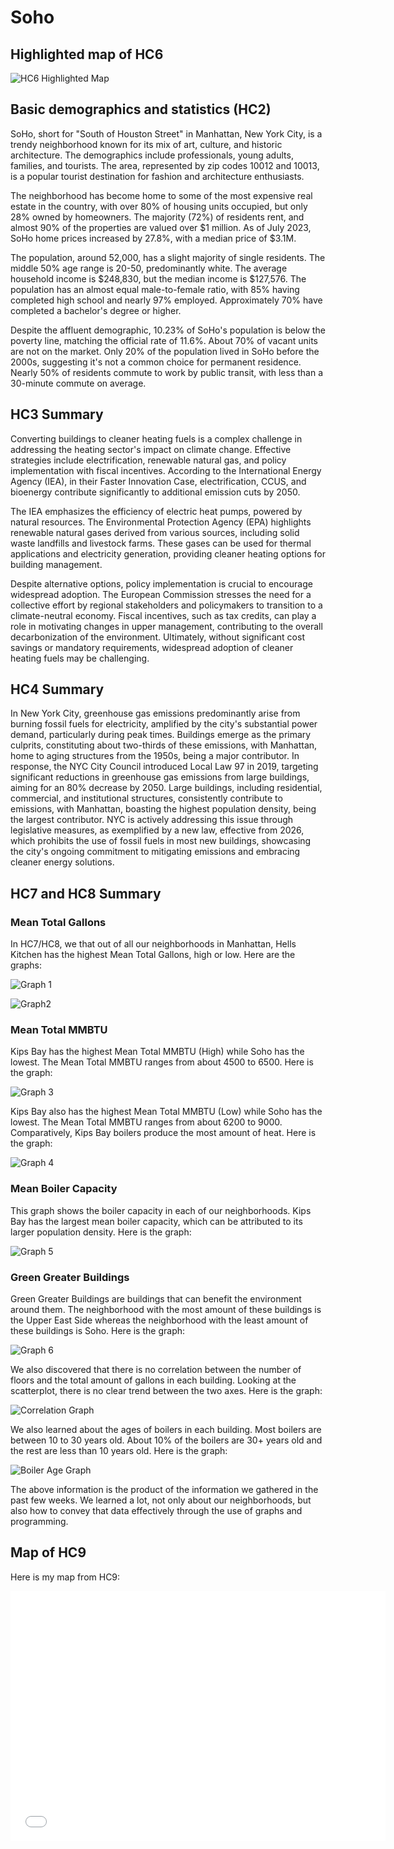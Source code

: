# Soho

## Highlighted map of HC6
![HC6 Highlighted Map](Soho_Highlighted.png)
## Basic demographics and statistics (HC2)
SoHo, short for "South of Houston Street" in Manhattan, New York City, is a trendy neighborhood known for its mix of art, culture, and historic architecture. The demographics include professionals, young adults, families, and tourists. The area, represented by zip codes 10012 and 10013, is a popular tourist destination for fashion and architecture enthusiasts.

The neighborhood has become home to some of the most expensive real estate in the country, with over 80% of housing units occupied, but only 28% owned by homeowners. The majority (72%) of residents rent, and almost 90% of the properties are valued over $1 million. As of July 2023, SoHo home prices increased by 27.8%, with a median price of $3.1M.

The population, around 52,000, has a slight majority of single residents. The middle 50% age range is 20-50, predominantly white. The average household income is $248,830, but the median income is $127,576. The population has an almost equal male-to-female ratio, with 85% having completed high school and nearly 97% employed. Approximately 70% have completed a bachelor's degree or higher.

Despite the affluent demographic, 10.23% of SoHo's population is below the poverty line, matching the official rate of 11.6%. About 70% of vacant units are not on the market. Only 20% of the population lived in SoHo before the 2000s, suggesting it's not a common choice for permanent residence. Nearly 50% of residents commute to work by public transit, with less than a 30-minute commute on average.

## HC3 Summary
Converting buildings to cleaner heating fuels is a complex challenge in addressing the heating sector's impact on climate change. Effective strategies include electrification, renewable natural gas, and policy implementation with fiscal incentives. According to the International Energy Agency (IEA), in their Faster Innovation Case, electrification, CCUS, and bioenergy contribute significantly to additional emission cuts by 2050.

The IEA emphasizes the efficiency of electric heat pumps, powered by natural resources. The Environmental Protection Agency (EPA) highlights renewable natural gases derived from various sources, including solid waste landfills and livestock farms. These gases can be used for thermal applications and electricity generation, providing cleaner heating options for building management.

Despite alternative options, policy implementation is crucial to encourage widespread adoption. The European Commission stresses the need for a collective effort by regional stakeholders and policymakers to transition to a climate-neutral economy. Fiscal incentives, such as tax credits, can play a role in motivating changes in upper management, contributing to the overall decarbonization of the environment. Ultimately, without significant cost savings or mandatory requirements, widespread adoption of cleaner heating fuels may be challenging.

## HC4 Summary
In New York City, greenhouse gas emissions predominantly arise from burning fossil fuels for electricity, amplified by the city's substantial power demand, particularly during peak times. Buildings emerge as the primary culprits, constituting about two-thirds of these emissions, with Manhattan, home to aging structures from the 1950s, being a major contributor. In response, the NYC City Council introduced Local Law 97 in 2019, targeting significant reductions in greenhouse gas emissions from large buildings, aiming for an 80% decrease by 2050. Large buildings, including residential, commercial, and institutional structures, consistently contribute to emissions, with Manhattan, boasting the highest population density, being the largest contributor. NYC is actively addressing this issue through legislative measures, as exemplified by a new law, effective from 2026, which prohibits the use of fossil fuels in most new buildings, showcasing the city's ongoing commitment to mitigating emissions and embracing cleaner energy solutions.
## HC7 and HC8 Summary
### Mean Total Gallons 
In HC7/HC8, we that out of all our neighborhoods in Manhattan, Hells Kitchen has the highest Mean Total Gallons, high or low. Here are the graphs:

![Graph 1](Mean_Total_Gallons(high).png)


![Graph2](Mean_Total_Gallons(low).png)
### Mean Total MMBTU
Kips Bay has the highest Mean Total MMBTU (High) while Soho has the lowest. The Mean Total MMBTU ranges from about 4500 to 6500. Here is the graph:

![Graph 3](Mean_Total_MMBTU(high).png)

Kips Bay also has the highest Mean Total MMBTU (Low) while Soho has the lowest. The Mean Total MMBTU ranges from about 6200 to 9000. Comparatively, Kips Bay boilers produce the most amount of heat. Here is the graph:

![Graph 4](Mean_Total_MMBTU(low).png)
### Mean Boiler Capacity

This graph shows the boiler capacity in each of our neighborhoods. Kips Bay has the largest mean boiler capacity, which can be attributed to its larger population density. Here is the graph:

![Graph 5](Mean_Boiler_Capacity.png)
### Green Greater Buildings

Green Greater Buildings are buildings that can benefit the environment around them. The neighborhood with the most amount of these buildings is the Upper East Side whereas the neighborhood with the least amount of these buildings is Soho. Here is the graph:

![Graph 6](Green_Greater_Buildings.png)

We also discovered that there is no correlation between the number of floors and the total amount of gallons in each building. Looking at the scatterplot, there is no clear trend between the two axes. Here is the graph:

![Correlation Graph](TotalGallons_Floor.png)

We also learned about the ages of boilers in each building. Most boilers are between 10 to 30 years old. About 10% of the boilers are 30+ years old and the rest are less than 10 years old. Here is the graph:

![Boiler Age Graph](Boiler_Age_Range.png)

The above information is the product of the information we gathered in the past few weeks. We learned a lot, not only about our neighborhoods, but also how to convey that data effectively through the use of graphs and programming.

## Map of HC9
Here is my map from HC9:
<dl>
<iframe src="mapSoho.html" width="600" height="400" frameborder="0" frameborder="0" marginwidth="0" marginheight="0" allowfullscreen></iframe>
</dl>
